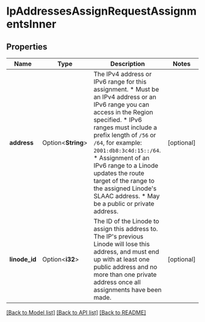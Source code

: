 # IpAddressesAssignRequestAssignmentsInner

## Properties

Name | Type | Description | Notes
------------ | ------------- | ------------- | -------------
**address** | Option<**String**> | The IPv4 address or IPv6 range for this assignment. * Must be an IPv4 address or an IPv6 range you can access in the Region specified. * IPv6 ranges must include a prefix length of `/56` or `/64`, for example: `2001:db8:3c4d:15::/64`. * Assignment of an IPv6 range to a Linode updates the route target of the range to the assigned Linode's SLAAC address. * May be a public or private address.  | [optional]
**linode_id** | Option<**i32**> | The ID of the Linode to assign this address to. The IP's previous Linode will lose this address, and must end up with at least one public address and no more than one private address once all assignments have been made.  | [optional]

[[Back to Model list]](../README.md#documentation-for-models) [[Back to API list]](../README.md#documentation-for-api-endpoints) [[Back to README]](../README.md)


